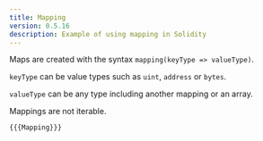 ```yaml
---
title: Mapping
version: 0.5.16
description: Example of using mapping in Solidity
---
```


Maps are created with the syntax `mapping(keyType => valueType)`.

`keyType` can be value types such as `uint`, `address` or `bytes`.

`valueType` can be any type including another mapping or an array.

Mappings are not iterable.

```solidity
{{{Mapping}}}
```
